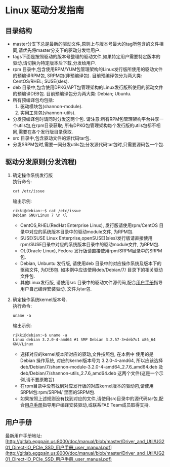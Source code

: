 # Linux 驱动分发指南

## 目录结构

- master分支下总是最新的驱动文件,原则上与版本号最大的tag所包含的文件相同,请优先将master分支下的驱动分发给用户.
- tags下面是按照驱动的版本号整理的驱动文件,如果特定用户需要特定版本的驱动,请切换为特定版本后下载,分发给用户.
- rpm 目录中,包含使用RPM/YUM包管理架构的Linux发行版所使用的驱动文件的预编译RPM包, SRPM包(非预编译包). 目前预编译包分为两大类: CentOS/RHEL; SUSE(sles).
- deb 目录中,包含使用DPKG/APT包管理架构的Linux发行版所使用的驱动文件的预编译DEB包. 目前预编译包分为两大类: Debian; Ubuntu.
- 所有预编译包均包括:
	1. 驱动模块包(shannon-module).
	2. 实用工具包(shannon-utils).
- 分发预编译包时请同时分发这两个包. 请注意:所有RPM包管理架构平台共享一个utils包,在rpm目录获取; 所有DPKG包管理架构每个发行版的utils包都不相同,需要在各个发行版目录获取.
- src 目录中,包含驱动文件的源代码tar包.
- 分发SRPM包时,需要一同分发utils包;分发源代码tar包时,只需要源码包一个包.

## 驱动分发原则(分发流程)

1. 确定操作系统发行版  
    执行命令:
    ```
    cat /etc/issue
    ```
    输出示例:
    ```
    rikki@debian:~$ cat /etc/issue
    Debian GNU/Linux 7 \n \l
    ```
	- CentOS,RHEL(RedHat Enterprise Linux),  发行版请使用rpm/CentOS 目录中对应的系统版本目录中的驱动module文件, 为RPM包.
	- SUSE(SUSE Linux Enterprise,openSUSE)(sles)发行版请直接使用rpm/SUSE目录中对应的系统版本目录中的驱动module文件, 为RPM包.
	- OL(Oracle Linux), Fedora 发行版请直接使用rpm/SRPM目录中的SRPM包.
	- Debian, Unbuntu 发行版, 请使用deb 目录中的对应操作系统及版本下的驱动文件, 为DEB包. 如本例中应该使用deb/Debian/7/ 目录下的相关驱动文件包.
	- 其他Linux发行版, 请使用src 目录中的驱动文件源代码,配合[用户手册](#user_manual)指导用户自己编译安装驱动, 文件为tar包.
    
2. 确定操作系统kernel版本号.  
    执行命令:
    ```
    uname -a
    ```
    输出示例:
    ```
    rikki@debian:~$ uname -a
    Linux debian 3.2.0-4-amd64 #1 SMP Debian 3.2.57-3+deb7u1 x86_64 GNU/Linux
    ```
	- 选择对应的kernel版本所对应的驱动,文件按照包, 在本例中 使用的是Debian 操作系统, 对应的kernel版本号为 3.2.0-4-amd64, 所以应该选择deb/Debian/7/shannon-module-3.2.0-4-amd64_2.7.6_amd64.deb 及 deb/Debian/7/shannon-utils_2.7.6_amd64.deb 这两个文件(这是一个示例,请不要原教旨).
	- 在rpm目录中没有找到对应发行版的对应kernel版本的驱动包,请使用SRPM包:rpm/SRPM/ 里面的SRPM包.
	- 如果按照上述规则没有找到对应的文件,请使用src目录中的源代码tar包,配合[用户手册](#user_manual)指导用户编译安装驱动,或联系FAE Team成员取得支持.
	
## <a name="user_manual"></a>用户手册
最新用户手册地址:
[http://gitlab.eggpain.us:8000/doc/manual/blob/master/Driver_and_Util/UG201_Direct-IO_PCIe_SSD_用户手册_user_manual.pdf](http://gitlab.eggpain.us:8000/doc/manual/blob/master/Driver_and_Util/UG201_Direct-IO_PCIe_SSD_用户手册_user_manual.pdf)
